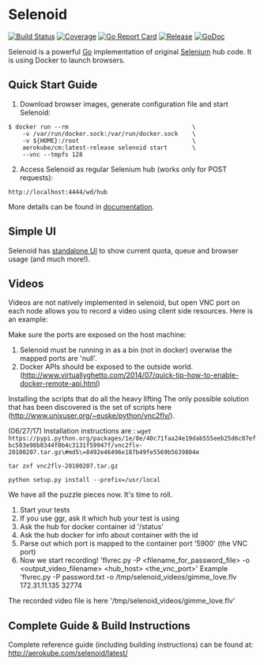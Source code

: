 # Selenoid
[![Build Status](https://travis-ci.org/aerokube/selenoid.svg?branch=master)](https://travis-ci.org/aerokube/selenoid)
[![Coverage](https://codecov.io/github/aerokube/selenoid/coverage.svg)](https://codecov.io/gh/aerokube/selenoid)
[![Go Report Card](https://goreportcard.com/badge/github.com/aerokube/selenoid)](https://goreportcard.com/report/github.com/aerokube/selenoid)
[![Release](https://img.shields.io/github/release/aerokube/selenoid.svg)](https://github.com/aerokube/selenoid/releases/latest)
[![GoDoc](https://godoc.org/github.com/aerokube/selenoid?status.svg)](https://godoc.org/github.com/aerokube/selenoid)

Selenoid is a powerful [Go](http://golang.org/) implementation of original [Selenium](http://github.com/SeleniumHQ/selenium) hub code.
It is using Docker to launch browsers.

## Quick Start Guide
1) Download browser images, generate configuration file and start Selenoid:
```
$ docker run --rm                                   \
    -v /var/run/docker.sock:/var/run/docker.sock    \
    -v ${HOME}:/root                                \
    aerokube/cm:latest-release selenoid start       \
    --vnc --tmpfs 128
```
2) Access Selenoid as regular Selenium hub (works only for POST requests):
```
http://localhost:4444/wd/hub
```
More details can be found in [documentation](http://aerokube.com/selenoid/latest/).

## Simple UI

Selenoid has [standalone UI](https://github.com/aerokube/selenoid-ui) to show current quota, queue and browser usage (and much more!).

## Videos

Videos are not natively implemented in selenoid, but open VNC port on each node allows you to record a video using client side resources. Here is an example:       

Make sure the ports are exposed on the host machine:

1) Selenoid must be running in as a bin (not in docker) overwise the mapped ports are 'null'.
2) Docker APIs should be exposed to the outside world. (http://www.virtuallyghetto.com/2014/07/quick-tip-how-to-enable-docker-remote-api.html)

Installing the scripts that do all the heavy lifting
The only possible solution that has been discovered is the set of scripts here (http://www.unixuser.org/~euske/python/vnc2flv/). 

(06/27/17) Installation instructions are : 
```wget https://pypi.python.org/packages/1e/8e/40c71faa24e19dab555eeb25d6c07efbc503e98b0344f0b4c3131f59947f/vnc2flv-20100207.tar.gz\#md5\=8492e46496e187b49fe5569b5639804e```

`tar zxf vnc2flv-20100207.tar.gz`

`python setup.py install --prefix=/usr/local`

We have all the puzzle pieces now. It's time to roll.

1) Start your tests
2) If you use ggr, ask it which hub your test is using
3) Ask the hub for docker container id '/status'
4) Ask the hub docker for info about container with the id
5) Parse out which port is mapped to the container port '5900' (the VNC port)
6) Now we start recording! 'flvrec.py -P <filename_for_password_file> -o <output_video_filename> <hub_host> <the_vnc_port>'
Example 'flvrec.py -P password.txt -o /tmp/selenoid_videos/gimme_love.flv 172.31.11.135 32774

The recorded video file is here '/tmp/selenoid_videos/gimme_love.flv'


## Complete Guide & Build Instructions

Complete reference guide (including building instructions) can be found at: http://aerokube.com/selenoid/latest/
